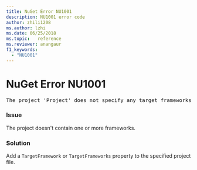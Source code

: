 ```yaml
---
title: NuGet Error NU1001
description: NU1001 error code
author: zhili1208
ms.author: lzhi
ms.date: 06/25/2018
ms.topic:   reference
ms.reviewer: anangaur
f1_keywords: 
  - "NU1001"
---
```


# NuGet Error NU1001

<pre>The project 'Project' does not specify any target frameworks in 'ProjectFile'</pre>

### Issue
The project doesn't contain one or more frameworks.

### Solution
Add a `TargetFramework` or `TargetFrameworks` property to the specified project file.

